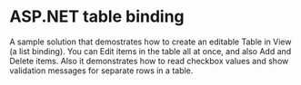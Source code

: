 # ASP.NET table binding

A sample solution that demostrates how to create an editable Table in View (a list binding). 
You can Edit items in the table all at once, and also Add and Delete items.
Also it demonstrates how to read checkbox values and show validation messages for separate rows in a table.
